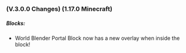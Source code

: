 ### **(V.3.0.0 Changes) (1.17.0 Minecraft)**

##### Blocks:
- World Blender Portal Block now has a new overlay when inside the block!
